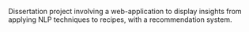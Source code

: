 Dissertation project involving a web-application to display insights from applying NLP techniques to recipes, with a recommendation system.
